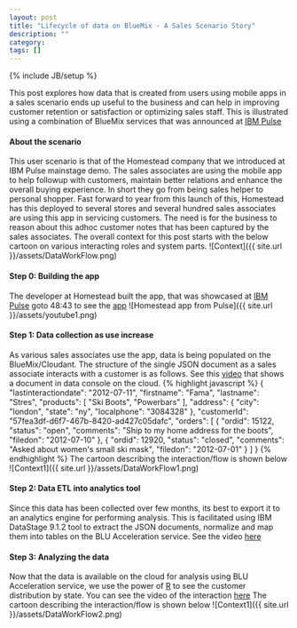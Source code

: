 ```yaml
---
layout: post
title: "Lifecycle of data on BlueMix - A Sales Scenario Story"
description: ""
category: 
tags: []
---
```

{% include JB/setup %}

This post explores how data that is created from users using mobile apps in a sales scenario ends up useful to the business and can help in improving customer retention or satisfaction or optimizing sales staff. This is illustrated using a combination of BlueMix services that was announced at [IBM Pulse](http://www.youtube.com/watch?v=EoItVuWzg7U)

#### About the scenario
This user scenario is that of the Homestead company that we introduced at IBM Pulse mainstage demo. The sales associates are using the mobile app to help followup with customers, maintain better relations and enhance the overall buying experience. In short they go from being sales helper to personal shopper.
Fast forward to year from this launch of this, Homestead has this deployed to several stores and several hundred sales associates are using this app in servicing customers. The need is for the business to reason about this adhoc customer notes that has been captured by the sales associates.
The overall context for this post starts with the below cartoon on various interacting roles and system parts.
![Context]({{ site.url }}/assets/DataWorkFlow.png)

#### Step 0: Building the app
The developer at Homestead built the app, that was showcased at [IBM Pulse](http://www.youtube.com/watch?v=EoItVuWzg7U) goto 48:43 to see the [app](http://www.youtube.com/watch?v=EoItVuWzg7U) 
![Homestead app from Pulse]({{ site.url }}/assets/youtube1.png)

#### Step 1: Data collection as use increase
As various sales associates use the app, data is being populated on the BlueMix/Cloudant. The structure of the single JSON document as a sales associate interacts with a customer is as follows. See this [video](http://www.youtube.com/watch?v=IsVjwz5o7JU) that shows a document in data console on the cloud.
{% highlight javascript %}
{
        "lastinteractiondate": "2012-07-11",
        "firstname": "Fama",
        "lastname": "Stres",
        "products": [
            "Ski Boots",
            "Powerbars"
        ],
        "address": {
            "city": "london",
            "state": "ny",
            "localphone": "3084328"
        },
        "customerId": "57fea3df-d6f7-467b-8420-ad427c05dafc",
        "orders": [
            {
                "ordid": 15122,
                "status": "open",
                "comments": "Ship to my home address for the boots",
                "filedon": "2012-07-10"
            },
            {
                "ordid": 12920,
                "status": "closed",
                "comments": "Asked about women's small ski mask",
                "filedon": "2012-07-01"
            }
        ]
}
{% endhighlight %}
The cartoon describing the interaction/flow is shown below
![Context1]({{ site.url }}/assets/DataWorkFlow1.png)

#### Step 2: Data ETL into analytics tool
Since this data has been collected over few months, its best to export it to an analytics engine for performing analysis. This is facilitated using IBM DataStage 9.1.2 tool to extract the JSON documents, normalize and map them into tables on the BLU Acceleration service. See the video [here](http://youtu.be/-Ky7QWBcGFk)

#### Step 3: Analyzing the data
Now that the data is available on the cloud for analysis using BLU Acceleration service, we use the power of [R](http://www.r-project.org) to see the customer distribution by state. You can see the video of the interaction [here]()
The cartoon describing the interaction/flow is shown below
![Context1]({{ site.url }}/assets/DataWorkFlow2.png)
